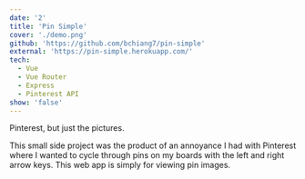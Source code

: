 ```yaml
---
date: '2'
title: 'Pin Simple'
cover: './demo.png'
github: 'https://github.com/bchiang7/pin-simple'
external: 'https://pin-simple.herokuapp.com/'
tech:
  - Vue
  - Vue Router
  - Express
  - Pinterest API
show: 'false'
---
```


Pinterest, but just the pictures.

This small side project was the product of an annoyance I had with Pinterest where I wanted to cycle through pins on my boards with the left and right arrow keys. This web app is simply for viewing pin images.
